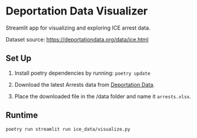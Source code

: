 # Deportation Data Visualizer

Streamlit app for visualizing and exploring ICE arrest data.

Dataset source: https://deportationdata.org/data/ice.html

## Set Up

1. Install poetry dependencies by running:
`poetry update`

2. Download the latest Arrests data from [Deportation Data](https://deportationdata.org/data/ice.html).

3. Place the downloaded file in the /data folder and name it `arrests.xlsx`.

## Runtime

`poetry run streamlit run ice_data/visualize.py`
